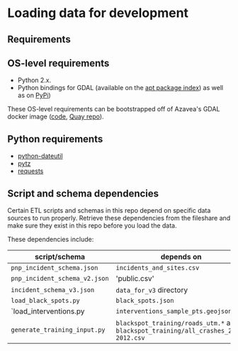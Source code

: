 # Loading data for development

## Requirements

## OS-level requirements

- Python 2.x.
- Python bindings for GDAL (available on the [apt package index](https://packages.ubuntu.com/artful/python-gdal))
  as well as on [PyPi](https://pypi.org/project/GDAL/))

These OS-level requirements can be bootstrapped off of Azavea's GDAL docker
image ([code](https://github.com/azavea/docker-gdal),
[Quay repo](https://quay.io/repository/azavea/gdal?tag=latest&tab=tags)).

## Python requirements

- [python-dateutil](https://pypi.org/project/python-dateutil/)
- [pytz](https://pypi.org/project/pytz/)
- [requests](https://pypi.org/project/requests/)

## Script and schema dependencies

Certain ETL scripts and schemas in this repo depend on specific data
sources to run properly. Retrieve these dependencies from the fileshare and
make sure they exist in this repo before you load the data.

These dependencies include:

| script/schema | depends on |
| ------------- | --------------- |
| `pnp_incident_schema.json` | `incidents_and_sites.csv` |
| `pnp_incident_schema_v2.json` | 'public.csv' |
| `incident_schema_v3.json` | `data_for_v3` directory |
| `load_black_spots.py` | `black_spots.json` |
| `load_interventions.py | `interventions_sample_pts.geojson` |
| `generate_training_input.py` | `blackspot_training/roads_utm.*` and `blackspot_training/all_crashes_2008-2012.csv` |
